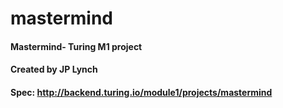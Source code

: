 # mastermind 
#### Mastermind- Turing M1 project 
#### Created by JP Lynch 

#### Spec: http://backend.turing.io/module1/projects/mastermind 
